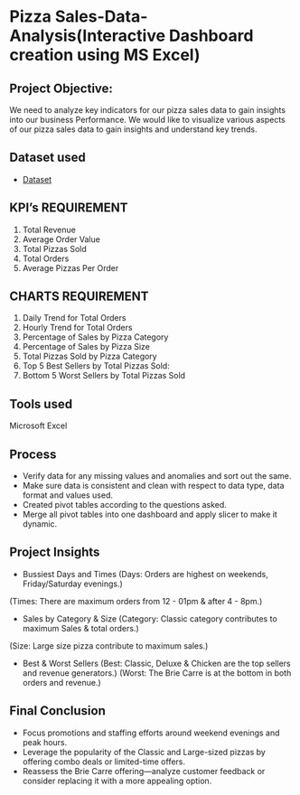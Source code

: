 # Pizza Sales-Data-Analysis(Interactive Dashboard creation using MS Excel)
## Project Objective:
We need to analyze key indicators for our pizza sales data to gain insights into our business
Performance.
We would like to visualize various aspects of our pizza sales data to gain insights and
understand key trends.
## Dataset used
- <a href= "https://github.com/Pawan6505/Data-Analysis-Dashboard/blob/main/Pizza_Sales_Dashboard.pbix">Dataset</a>

## KPI’s REQUIREMENT
1.	Total Revenue
2.	Average Order Value
3.	Total Pizzas Sold
4.	Total Orders
5.	Average Pizzas Per Order

## CHARTS REQUIREMENT
1.	Daily Trend for Total Orders
2.	Hourly Trend for Total Orders
3.	Percentage of Sales by Pizza Category
4.	Percentage of Sales by Pizza Size
5.	Total Pizzas Sold by Pizza Category
6.	Top 5 Best Sellers by Total Pizzas Sold:
7.	Bottom 5 Worst Sellers by Total Pizzas Sold

## Tools used
Microsoft Excel

## Process
- Verify data for any missing values and anomalies and sort out the same.
- Make sure data is consistent and clean with respect to data type, data format and values used.
- Created pivot tables according to the questions asked.
- Merge all pivot tables into one dashboard and apply slicer to make it dynamic.



## Project Insights
-	Bussiest Days and Times
(Days: Orders are highest on weekends, Friday/Saturday evenings.)

(Times: There are maximum orders from 12 - 01pm & after 4 - 8pm.)

-	Sales by Category & Size
(Category: Classic category contributes to maximum Sales & total orders.)

(Size: Large size pizza contribute to maximum sales.)
-	Best & Worst Sellers
(Best: Classic, Deluxe & Chicken are the top sellers and revenue generators.)
(Worst: The Brie Carre is at the bottom in both orders and revenue.)


## Final Conclusion
-	Focus promotions and staffing efforts around weekend evenings and peak hours.
-	Leverage the popularity of the Classic and Large-sized pizzas by offering combo deals or limited-time offers.
-	Reassess the Brie Carre offering—analyze customer feedback or consider replacing it with a more appealing option.
